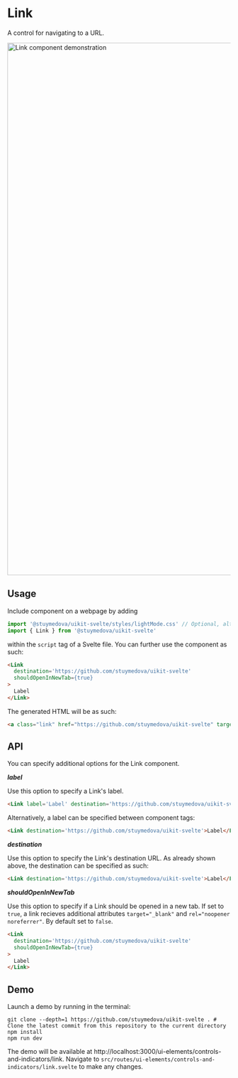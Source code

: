 # Link

A control for navigating to a URL.

<img width="1198" alt="Link component demonstration" src="https://user-images.githubusercontent.com/53351370/169700556-a49cfdc3-f38e-4b87-870f-3e7b94ac4dbe.png">

## Usage

Include component on a webpage by adding 
```js
import '@stuymedova/uikit-svelte/styles/lightMode.css' // Optional, alternatively use darkMode.css or a custom stylesheet
import { Link } from '@stuymedova/uikit-svelte'
```
within the `script` tag of a Svelte file. You can further use the component as such:

```html
<Link 
  destination='https://github.com/stuymedova/uikit-svelte'
  shouldOpenInNewTab={true}
>
  Label
</Link>
```

The generated HTML will be as such:

```html
<a class="link" href="https://github.com/stuymedova/uikit-svelte" target="_blank" rel="noopener noreferrer">Label</a>
```

## API

You can specify additional options for the Link component.

***label***

Use this option to specify a Link's label.

```html
<Link label='Label' destination='https://github.com/stuymedova/uikit-svelte' />
```

Alternatively, a label can be specified between component tags:

```html
<Link destination='https://github.com/stuymedova/uikit-svelte'>Label</Link>
```

***destination***

Use this option to specify the Link's destination URL. As already shown above, the destination can be specified as such:

```html
<Link destination='https://github.com/stuymedova/uikit-svelte'>Label</Link>
```

***shouldOpenInNewTab***

Use this option to specify if a Link should be opened in a new tab. If set to `true`, a link recieves additional attributes `target="_blank"` and `rel="noopener noreferrer"`. By default set to `false`.

```html
<Link 
  destination='https://github.com/stuymedova/uikit-svelte'
  shouldOpenInNewTab={true}
>
  Label
</Link>
```

## Demo

Launch a demo by running in the terminal:

```shell
git clone --depth=1 https://github.com/stuymedova/uikit-svelte . # Clone the latest commit from this repository to the current directory
npm install
npm run dev
```

The demo will be available at http://localhost:3000/ui-elements/controls-and-indicators/link. Navigate to `src/routes/ui-elements/controls-and-indicators/link.svelte` to make any changes.